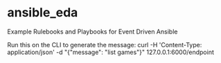 # ansible_eda
Example Rulebooks and Playbooks for Event Driven Ansible

Run this on the CLI to generate the message:
curl -H 'Content-Type: application/json' -d "{\"message\": \"list games\"}" 127.0.0.1:6000/endpoint
